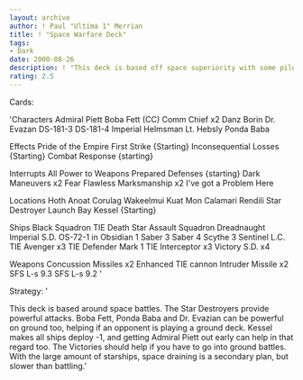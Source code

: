 ```yaml
---
layout: archive
author: ! Paul "Ultima 1" Merrian
title: ! "Space Warfare Deck"
tags:
- Dark
date: 2000-08-26
description: ! "This deck is based off space superiority with some pilots that can battle on ground if necesary."
rating: 2.5
---
```

Cards: 

'Characters
Admiral Piett
Boba Fett (CC)
Comm Chief x2
Danz Borin
Dr. Evazan
DS-181-3
DS-181-4
Imperial Helmsman
Lt. Hebsly
Ponda Baba

Effects
Pride of the Empire
First Strike {Starting}
Inconsequential Losses {Starting}
Combat Response {starting}

Interrupts
All Power to Weapons
Prepared Defenses {starting}
Dark Maneuvers x2
Fear
Flawless Marksmanship x2
I've got a Problem Here

Locations
Hoth
Anoat
Corulag
Wakeelmui
Kuat
Mon Calamari
Rendili
Star Destroyer Launch Bay
Kessel {Starting}

Ships
Black Squadron TIE
Death Star Assault Squadron
Dreadnaught
Imperial S.D.
OS-72-1 in Obsidian 1
Saber 3
Saber 4
Scythe 3
Sentinel L.C.
TIE Avenger x3
TIE Defender Mark 1
TIE Interceptor x3
Victory S.D. x4

Weapons
Concussion Missiles x2
Enhanced TIE cannon
Intruder Missile x2
SFS L-s 9.3
SFS L-s 9.2
'

Strategy: '

This deck is based around space battles.  The Star Destroyers provide powerful attacks.  Boba Fett, Ponda Baba and Dr. Evazian can be powerful on ground too, helping if an opponent is playing a ground deck.  Kessel makes all ships deploy -1, and getting Admiral Piett out early can help in that regard too.	The Victories should help if you have to go into ground battles.  With the large amount of starships, space draining is a secondary plan, but slower than battling.'